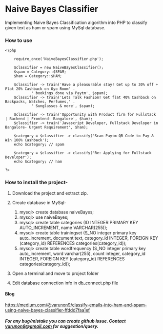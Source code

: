 # Naive Bayes Classifier

Implementing Naive Bayes Classification algorithm into PHP to classify given text as ham or spam using MySql database.

### How to use

    <?php

        require_once('NaiveBayesClassifier.php');

        $classifier = new NaiveBayesClassifier();
        $spam = Category::$SPAM;
        $ham = Category::$HAM;

        $classifier -> train('Have a pleasurable stay! Get up to 30% off + Flat 20% Cashback on Oyo Room' .
                ' bookings done via Paytm', $spam);
        $classifier -> train('Lets Talk Fashion! Get flat 40% Cashback on Backpacks, Watches, Perfumes,' .
                ' Sunglasses & more', $spam);

        $classifier -> train('Opportunity with Product firm for Fullstack | Backend | Frontend- Bangalore', $ham);
        $classifier -> train('Javascript Developer, Fullstack Developer in Bangalore- Urgent Requirement', $ham);

        $category = $classifier -> classify('Scan Paytm QR Code to Pay & Win 100% Cashback');
        echo $category; // spam

        $category = $classifier -> classify('Re: Applying for Fullstack Developer');
        echo $category; // ham

    ?>

### How to install the project-

1. Download the project and extract zip.
2. Create database in MySql-

   1. mysql> create database naiveBayes;
   2. mysql> use naiveBayes;
   3. mysql> create table categories (ID INTEGER PRIMARY KEY AUTO_INCREMENT, name VARCHAR(255));
   4. mysql> create table trainingset (S_NO integer primary key auto_increment, document text, category_id INTEGER, FOREIGN KEY (category_id) REFERENCES categories(category_id));
   5. mysql> create table wordfrequency (S_NO integer primary key auto_increment, word varchar(255), count integer, category_id INTEGER, FOREIGN KEY (category_id) REFERENCES categories(category_id));

3. Open a terminal and move to project folder
4. Edit database connection info in db_connect.php file

#### Blog

https://medium.com/@varunon9/classify-emails-into-ham-and-spam-using-naive-bayes-classifier-ffddd7faa1ef

##### For any bug/mistake you can create github issue. Contact varunon9@gmail.com for suggestion/query.
